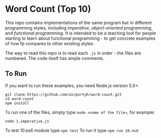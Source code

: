 # Word Count (Top 10)

This repo contains implementations of the same program but in different programming styles, including *imperative*, *object-oriented programming*, and *functional programming*. It is intended to be a teaching tool for people starting to learn about functional programming - to get concrete examples of how fp compares to other existing styles.

The way to read this repo is to read each `.js` in order - the files are numbered. The code itself has ample comments.

## To Run

If you want to run these examples, you need Node.js version 5.0+.

```
git clone https://github.com/airportyh/word-count.git
cd word-count
npm install
```

To run one of the files, simply type `node <name of the file>`, for example:

```
node 1.imperative.js
```

To test 10.es6 module type `npm test`
To run it type `npm run 10.es6`

